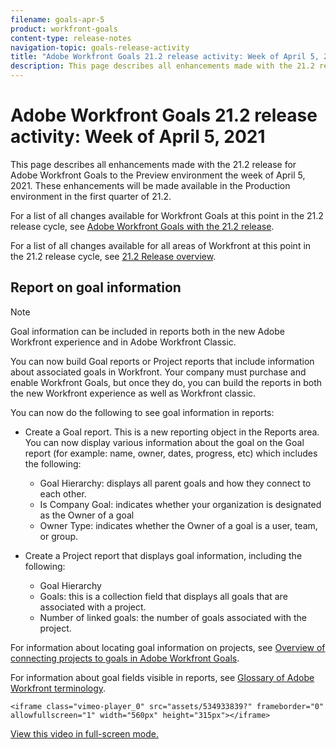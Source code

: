 ```yaml
---
filename: goals-apr-5
product: workfront-goals
content-type: release-notes
navigation-topic: goals-release-activity
title: "Adobe Workfront Goals 21.2 release activity: Week of April 5, 2021"
description: This page describes all enhancements made with the 21.2 release for Adobe Workfront Goals to the Preview environment the week of April 5, 2021. These enhancements will be made available in the Production environment in the first quarter of 21.2.
---
```


# Adobe Workfront Goals 21.2 release activity:&nbsp;Week of April 5, 2021

This page describes all enhancements made with the 21.2 release for Adobe Workfront Goals to the Preview environment the week of April 5, 2021. These enhancements will be made available in the Production environment in the first quarter of 21.2.

For a list of all changes available for Workfront Goals at this point in the 21.2 release cycle, see [Adobe Workfront Goals with the 21.2 release](../../../../product-announcements/product-releases/goals-release-activity/goals-21.2-release/goals-release-21-2.md).

For a list of all changes available for all areas of Workfront at this point in the 21.2 release cycle, see [21.2 Release overview](../../../../product-announcements/product-releases/21.2-release-activity/21-2-release-overview.md).

## Report on goal information

>[!NOTE]
>
>Goal information can be included in reports both in the new Adobe Workfront experience and in Adobe Workfront Classic.

You can now build Goal reports or Project reports that include information about associated goals in Workfront. Your company must purchase and enable Workfront Goals, but once they do, you can build the reports in both the new Workfront experience as well as Workfront classic.

You can now do the following to see goal information in reports:

* Create a Goal report. This is a new reporting object in the Reports area. You can now display various information about the goal on the Goal report (for example: name, owner, dates, progress, etc) which includes the following:

   * Goal Hierarchy: displays all parent goals and how they connect to each other.
   * Is Company Goal: indicates whether your organization is designated as the Owner of a goal
   * Owner Type: indicates whether the Owner of a goal is a user, team, or group.

* Create a Project report that displays goal information, including the following:

   * Goal Hierarchy
   * Goals: this is a collection field that displays all goals that are associated with a project.
   * Number of linked goals: the number of goals associated with the project.

For information about locating goal information on projects, see [Overview of connecting projects to goals in Adobe Workfront Goals](../../../../workfront-goals/results-and-activities/connect-projects-to-goals-overview.md).

For information about goal fields visible in reports, see [Glossary of Adobe Workfront terminology](../../../../workfront-basics/navigate-workfront/workfront-navigation/workfront-terminology-glossary.md).

```<iframe class="vimeo-player_0" src="assets/534933839?" frameborder="0" allowfullscreen="1" width="560px" height="315px"></iframe>```

[View this video in full-screen mode.](https://vimeo.com/534933839/6b978ed2a5) 
